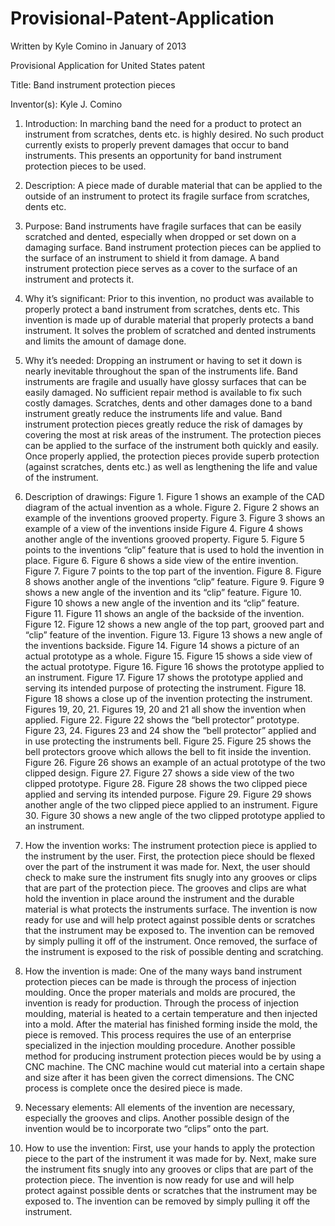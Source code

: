 Provisional-Patent-Application
==============================

Written by Kyle Comino in January of 2013 

Provisional Application for United States patent
 
Title: Band instrument protection pieces
 
Inventor(s): Kyle J. Comino
 
 

1. Introduction:
      	In marching band the need for a product to protect an instrument from scratches, dents etc. is highly desired. No such product currently exists to properly prevent damages that occur to band instruments. This presents an opportunity for band instrument protection pieces to be used.
 
2. Description:
A piece made of durable material that can be applied to the outside of an instrument to protect its fragile surface from scratches, dents etc.
 
3. Purpose:
      	Band instruments have fragile surfaces that can be easily scratched and dented, especially when dropped or set down on a damaging surface.
      	Band instrument protection pieces can be applied to the surface of an instrument to shield it from damage. A band instrument protection piece serves as a cover to the surface of an instrument and protects it.
 
4. Why it’s significant:
      	Prior to this invention, no product was available to properly protect a band instrument from scratches, dents etc.  This invention is made up of durable material that properly protects a band instrument. It solves the problem of scratched and dented instruments and limits the amount of damage done.
 
5. Why it’s needed:
Dropping an instrument or having to set it down is nearly inevitable throughout the span of the instruments life. Band instruments are fragile and usually have glossy surfaces that can be easily damaged. No sufficient repair method is available to fix such costly damages. Scratches, dents and other damages done to a band instrument greatly reduce the instruments life and value.
Band instrument protection pieces greatly reduce the risk of damages by covering the most at risk areas of the instrument. The protection pieces can be applied to the surface of the instrument both quickly and easily. Once properly applied, the protection pieces provide superb protection (against scratches, dents etc.) as well as lengthening the life and value of the instrument.
      	
6. Description of drawings:
 	Figure 1. Figure 1 shows an example of the CAD diagram of the actual invention as a whole.
      	Figure 2. Figure 2 shows an example of the inventions grooved property.
      	Figure 3. Figure 3 shows an example of a view of the inventions inside
      	Figure 4. Figure 4 shows another angle of the inventions grooved property.
      	Figure 5. Figure 5 points to the inventions “clip” feature that is used to hold the invention in place.
      	Figure 6. Figure 6 shows a side view of the entire invention.
      	Figure 7. Figure 7 points to the top part of the invention.
      	Figure 8. Figure 8 shows another angle of the inventions “clip” feature.
      	Figure 9. Figure 9 shows a new angle of the invention and its “clip” feature.
      	Figure 10. Figure 10 shows a new angle of the invention and its “clip” feature.
      	Figure 11. Figure 11 shows an angle of the backside of the invention.
      	Figure 12. Figure 12 shows a new angle of the top part, grooved part and “clip” feature of the invention.
      	Figure 13. Figure 13 shows a new angle of the inventions backside.
      	Figure 14. Figure 14 shows a picture of an actual prototype as a whole.
      	Figure 15. Figure 15 shows a side view of the actual prototype.
      	Figure 16. Figure 16 shows the prototype applied to an instrument.
      	Figure 17. Figure 17 shows the prototype applied and serving its intended purpose of protecting the instrument.
Figure 18. Figure 18 shows a close up of the invention protecting the instrument.
Figures 19, 20, 21. Figures 19, 20 and 21 all show the invention when applied.
Figure 22. Figure 22 shows the “bell protector” prototype.
Figure 23, 24. Figures 23 and 24 show the “bell protector” applied and in use protecting the instruments bell.
Figure 25. Figure 25 shows the bell protectors groove which allows the bell to fit inside the invention.
Figure 26. Figure 26 shows an example of an actual prototype of the two clipped design. 
Figure 27. Figure 27 shows a side view of the two clipped prototype.
Figure 28. Figure 28 shows the two clipped piece applied and serving its intended purpose.
Figure 29. Figure 29 shows another angle of the two clipped piece applied to an instrument. 
 	Figure 30. Figure 30 shows a new angle of the two clipped prototype applied to an instrument. 
 
7. How the invention works:
      	The instrument protection piece is applied to the instrument by the user. First, the protection piece should be flexed over the part of the instrument it was made for. Next, the user should check to make sure the instrument fits snugly into any grooves or clips that are part of the protection piece. The grooves and clips are what hold the invention in place around the instrument and the durable material is what protects the instruments surface. The invention is now ready for use and will help protect against possible dents or scratches that the instrument may be exposed to. The invention can be removed by simply pulling it off of the instrument. Once removed, the surface of the instrument is exposed to the risk of possible denting and scratching.  

8. How the invention is made:
	One of the many ways band instrument protection pieces can be made is through the process of injection moulding. Once the proper materials and molds are procured, the invention is ready for production. Through the process of injection moulding, material is heated to a certain temperature and then injected into a mold. After the material has finished forming inside the mold, the piece is removed. This process requires the use of an enterprise specialized in the injection moulding procedure. 
Another possible method for producing instrument protection pieces would be by using a CNC machine. The CNC machine would cut material into a certain shape and size after it has been given the correct dimensions. The CNC process is complete once the desired piece is made. 

9. Necessary elements:
	All elements of the invention are necessary, especially the grooves and clips. Another possible design of the invention would be to incorporate two “clips” onto the part.

10. How to use the invention:
	First, use your hands to apply the protection piece to the part of the instrument it was made for by. Next, make sure the instrument fits snugly into any grooves or clips that are part of the protection piece. The invention is now ready for use and will help protect against possible dents or scratches that the instrument may be exposed to. The invention can be removed by simply pulling it off the instrument. 
